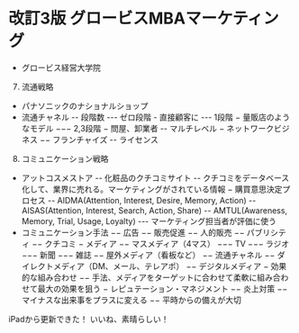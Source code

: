 # 改訂3版 グロービスMBAマーケティング
- グロービス経営大学院

7. 流通戦略
- パナソニックのナショナルショップ
- 流通チャネル
-- 段階数
--- ゼロ段階 - 直接顧客に
--- 1段階 − 量販店のようなモデル
−−− 2,3段階 − 問屋、卸業者
-- マルチレベル − ネットワークビジネス
−− フランチャイズ
-- ライセンス

8. コミュニケーション戦略
- アットコスメストア
-- 化粧品のクチコミサイト
-- クチコミをデータベース化して、業界に売れる。マーケティングがされている情報
− 購買意思決定プロセス
-- AIDMA(Attention, Interest, Desire, Memory, Action)
-- AISAS(Attention, Interest, Search, Action, Share)
-- AMTUL(Awareness, Memory, Trial, Usage, Loyalty)
--- マーケティング担当者が評価に使う
- コミュニケーション手法
−− 広告
−− 販売促進
−− 人的販売
−− パブリシティ
−− クチコミ
− メディア
−− マスメディア（4マス）
−−− TV
−−− ラジオ
−−− 新聞
−−− 雑誌
−− 屋外メディア（看板など）
−− 流通チャネル
−− ダイレクトメディア（DM、メール、テレアポ）
−− デジタルメディア
− 効果的な組み合わせ
−− 手法、メディアをターゲットに合わせて柔軟に組み合わせて最大の効果を狙う
− レピュテーション・マネジメント
−− 炎上対策
−− マイナスな出来事をプラスに変える
−− 平時からの備えが大切

iPadから更新できた！
いいね、素晴らしい！